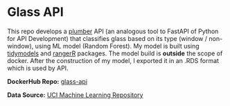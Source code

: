 # Glass API

This repo develops a [plumber](https://www.rplumber.io/) API  (an analogous tool to FastAPI of Python for API Development) that classifies glass based on its type (window / non-window), using ML model (Random Forest).
My model is built using [tidymodels](https://www.tidymodels.org/) and [rangerR](https://github.com/imbs-hl/ranger) packages. The model build is **outside** the scope of docker. After the construction of my model, I exported it in an .RDS format which is used by API.

**DockerHub Repo:** [glass-api]([https://github.com/stesiam/GlassIdentificationAPI](https://hub.docker.com/r/stesiam/glass-api))

**Data Source:**  [UCI Machine Learning Repository](http://archive.ics.uci.edu/dataset/42/glass+identification)
